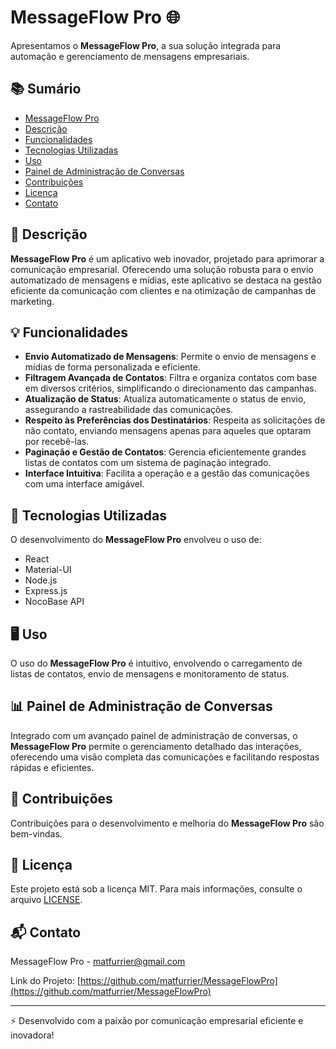 # MessageFlow Pro 🌐

Apresentamos o **MessageFlow Pro**, a sua solução integrada para automação e gerenciamento de mensagens empresariais.

## 📚 Sumário

- [MessageFlow Pro](#messageflow-pro)
- [Descrição](#descrição)
- [Funcionalidades](#funcionalidades)
- [Tecnologias Utilizadas](#tecnologias-utilizadas)
- [Uso](#uso)
- [Painel de Administração de Conversas](#painel-de-administração-de-conversas)
- [Contribuições](#contribuições)
- [Licença](#licença)
- [Contato](#contato)

## 🌟 Descrição

**MessageFlow Pro** é um aplicativo web inovador, projetado para aprimorar a comunicação empresarial. Oferecendo uma solução robusta para o envio automatizado de mensagens e mídias, este aplicativo se destaca na gestão eficiente da comunicação com clientes e na otimização de campanhas de marketing.

## 💡 Funcionalidades

- **Envio Automatizado de Mensagens**: Permite o envio de mensagens e mídias de forma personalizada e eficiente.
- **Filtragem Avançada de Contatos**: Filtra e organiza contatos com base em diversos critérios, simplificando o direcionamento das campanhas.
- **Atualização de Status**: Atualiza automaticamente o status de envio, assegurando a rastreabilidade das comunicações.
- **Respeito às Preferências dos Destinatários**: Respeita as solicitações de não contato, enviando mensagens apenas para aqueles que optaram por recebê-las.
- **Paginação e Gestão de Contatos**: Gerencia eficientemente grandes listas de contatos com um sistema de paginação integrado.
- **Interface Intuitiva**: Facilita a operação e a gestão das comunicações com uma interface amigável.

## 🚀 Tecnologias Utilizadas

O desenvolvimento do **MessageFlow Pro** envolveu o uso de:

- React
- Material-UI
- Node.js
- Express.js
- NocoBase API

## 🖥 Uso

O uso do **MessageFlow Pro** é intuitivo, envolvendo o carregamento de listas de contatos, envio de mensagens e monitoramento de status.

## 📊 Painel de Administração de Conversas

Integrado com um avançado painel de administração de conversas, o **MessageFlow Pro** permite o gerenciamento detalhado das interações, oferecendo uma visão completa das comunicações e facilitando respostas rápidas e eficientes.

## 🤝 Contribuições

Contribuições para o desenvolvimento e melhoria do **MessageFlow Pro** são bem-vindas.

## 📄 Licença

Este projeto está sob a licença MIT. Para mais informações, consulte o arquivo [LICENSE](LICENSE.md).

## 📬 Contato

MessageFlow Pro - [matfurrier@gmail.com](mailto:matfurrier@gmail.com)

Link do Projeto: [https://github.com/matfurrier/MessageFlowPro](https://github.com/matfurrier/MessageFlowPro)

---

⚡ Desenvolvido com a paixão por comunicação empresarial eficiente e inovadora!
